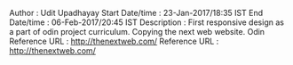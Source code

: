 Author           : Udit Upadhayay
Start Date/time  : 23-Jan-2017/18:35 IST
End Date/time    : 06-Feb-2017/20:45 IST
Description      : First responsive design as a part of odin project curriculum.
                   Copying the next web website.
                   Odin Reference URL : http://thenextweb.com/
                   Reference URL      : http://thenextweb.com/
